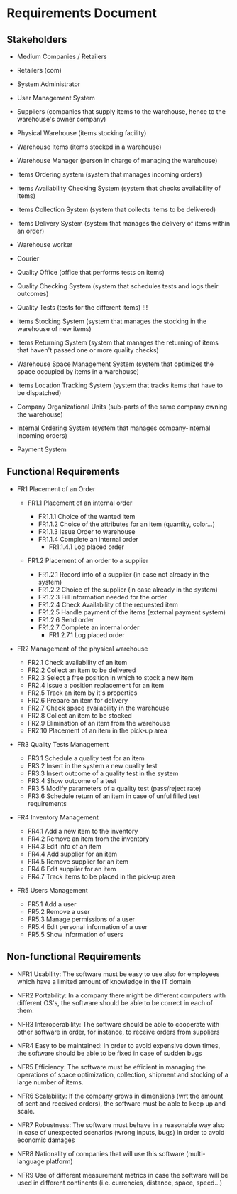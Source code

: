 # Requirements Document



## Stakeholders
- Medium Companies / Retailers
   
-  Retailers (com)

- System Administrator

- User Management System
  
- Suppliers (companies that supply items to the warehouse, hence to the warehouse's owner company)
  
- Physical Warehouse (items stocking facility)
  
- Warehouse Items (items stocked in a warehouse)
  
- Warehouse Manager (person in charge of managing the warehouse)
  
- Items Ordering system (system that manages incoming orders)
  
- Items Availability Checking System (system that checks availability of items)
  
- Items Collection System (system that collects items to be delivered)
  
- Items Delivery System (system that manages the delivery of items within an order)

- Warehouse worker

- Courier
  
- Quality Office (office that performs tests on items)
  
- Quality Checking System (system that schedules tests and logs their outcomes)
  
- Quality Tests (tests for the different items)     !!!
  
- Items Stocking System (system that manages the stocking in the warehouse of new items)
  
- Items Returning System (system that manages the returning of items that haven't passed one or more quality checks)
  
- Warehouse Space Management System (system that optimizes the space occupied by items in a warehouse)
  
- Items Location Tracking System (system that tracks items that have to be dispatched)
  
- Company Organizational Units (sub-parts of the same company owning the warehouse)
  
- Internal Ordering System (system that manages company-internal incoming orders)

- Payment System

## Functional Requirements

- FR1 Placement of an Order 
  - FR1.1 Placement of an internal order
    - FR1.1.1 Choice of the wanted item
    - FR1.1.2 Choice of the attributes for an item (quantity, color...)
    - FR1.1.3 Issue Order to warehouse
    - FR1.1.4 Complete an internal order
      -  FR1.1.4.1 Log placed order

  - FR1.2 Placement of an order to a supplier
    - FR1.2.1 Record info of a supplier (in case not already in the system)
    - FR1.2.2 Choice of the supplier (in case already in the system)
    - FR1.2.3 Fill information needed for the order
    - FR1.2.4 Check Availability of the requested item
    - FR1.2.5 Handle payment of the items (external payment system)
    - FR1.2.6 Send order
    - FR1.2.7 Complete an internal order
      -  FR1.2.7.1 Log placed order
   
  

- FR2 Management of the physical warehouse
  - FR2.1 Check availability of an item
  - FR2.2 Collect an item to be delivered
  - FR2.3 Select a free position in which to stock a new item
  - FR2.4 Issue a position replacement for an item
  - FR2.5 Track an item by it's properties
  - FR2.6 Prepare an item for delivery
  - FR2.7 Check space availability in the warehouse
  - FR2.8 Collect an item to be stocked
  - FR2.9 Elimination of an item from the warehouse
  - FR2.10 Placement of an item in the pick-up area
  
- FR3 Quality Tests Management
  - FR3.1 Schedule a quality test for an item
  - FR3.2 Insert in the system a new quality test
  - FR3.3 Insert outcome of a quality test in the system
  - FR3.4 Show outcome of a test
  - FR3.5 Modify parameters of a quality test (pass/reject rate)
  - FR3.6 Schedule return of an item in case of unfullfilled test requirements
  

  
- FR4 Inventory Management
  - FR4.1 Add a new item to the inventory
  - FR4.2 Remove an item from the inventory
  - FR4.3 Edit info of an item 
  - FR4.4 Add supplier for an item
  - FR4.5 Remove supplier for an item
  - FR4.6 Edit supplier for an item
  - FR4.7 Track items to be placed in the pick-up area


- FR5 Users Management
  - FR5.1 Add a user
  - FR5.2 Remove a user
  - FR5.3 Manage permissions of a user
  - FR5.4 Edit personal information of a user
  - FR5.5 Show information of users


## Non-functional Requirements

- NFR1 Usability: The software must be easy to use also for employees which have a limited amount of knowledge in the IT domain
  
- NFR2 Portability: In a company there might be different computers with different OS's, the software should be able to be correct in each of them.

- NFR3 Interoperability: The software should be able to cooperate with other software in order, for instance, to receive orders from suppliers

- NFR4 Easy to be maintained: In order to avoid expensive down times, the software should be able to be fixed in case of sudden bugs

- NFR5 Efficiency: The software must be efficient in managing the operations of space optimization, collection, shipment and stocking of a large number of items.

- NFR6 Scalability: If the company grows in dimensions (wrt the amount of sent and received orders), the software must be able to keep up and scale.

- NFR7 Robustness: The software must behave in a reasonable way also in case of unexpected scenarios (wrong inputs, bugs) in order to avoid economic damages 

- NFR8 Nationality of companies that will use this software (multi-language platform)

- NFR9 Use of different measurement metrics in case the software will be used in different continents (i.e. currencies, distance, space, speed...)

